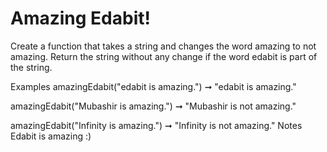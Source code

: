 # Amazing Edabit!

Create a function that takes a string and changes the word amazing to not amazing. Return the string without any change if the word edabit is part of the string.

Examples
amazingEdabit("edabit is amazing.") ➞ "edabit is amazing."

amazingEdabit("Mubashir is amazing.") ➞ "Mubashir is not amazing."

amazingEdabit("Infinity is amazing.") ➞ "Infinity is not amazing."
Notes
Edabit is amazing :)
